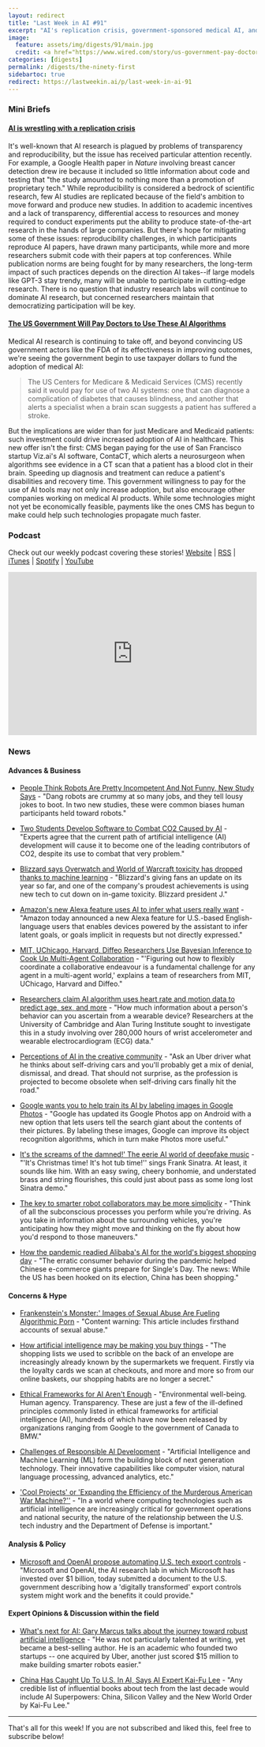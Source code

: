 ```yaml
---
layout: redirect
title: "Last Week in AI #91"
excerpt: "AI's replication crisis, government-sponsored medical AI, and more!"
image:
  feature: assets/img/digests/91/main.jpg
  credit: <a href="https://www.wired.com/story/us-government-pay-doctors-use-ai-algorithms/"> Tom Simonite / Getty Images via Wired </a>
categories: [digests]
permalink: /digests/the-ninety-first
sidebartoc: true
redirect: https://lastweekin.ai/p/last-week-in-ai-91
---
```


### Mini Briefs

#### [AI is wrestling with a replication crisis](https://www.technologyreview.com/2020/11/12/1011944/artificial-intelligence-replication-crisis-science-big-tech-google-deepmind-facebook-openai/)

It's well-known that AI research is plagued by problems of transparency and reproducibility, but the issue has received particular attention recently. For example, a Google Health paper in _Nature_ involving breast cancer detection drew ire because it included so little information about code and testing that "the study amounted to nothing more than a promotion of proprietary tech." While reproducibility is considered a bedrock of scientific research, few AI studies are replicated because of the field's ambition to move forward and produce new studies. In addition to academic incentives and a lack of transparency, differential access to resources and money required to conduct experiments put the ability to produce state-of-the-art research in the hands of large companies. But there's hope for mitigating some of these issues: reproducibility challenges, in which participants reproduce AI papers, have drawn many participants, while more and more researchers submit code with their papers at top conferences. While publication norms are being fought for by many researchers, the long-term impact of such practices depends on the direction AI takes--if large models like GPT-3 stay trendy, many will be unable to participate in cutting-edge research. There is no question that industry research labs will continue to dominate AI research, but concerned researchers maintain that democratizing participation will be key.

#### [The US Government Will Pay Doctors to Use These AI Algorithms](https://www.wired.com/story/us-government-pay-doctors-use-ai-algorithms/)

Medical AI research is continuing to take off, and beyond convincing US government actors like the FDA of its effectiveness in improving outcomes, we're seeing the government begin to use taxpayer dollars to fund the adoption of medical AI:
> The US Centers for Medicare & Medicaid Services (CMS) recently said it would pay for use of two AI systems: one that can diagnose a complication of diabetes that causes blindness, and another that alerts a specialist when a brain scan suggests a patient has suffered a stroke.

But the implications are wider than for just Medicare and Medicaid patients: such investment could drive increased adoption of AI in healthcare. This new offer isn't the first: CMS began paying for the use of San Francisco startup Viz.ai's AI software, ContaCT, which alerts a neurosurgeon when algorithms see evidence in a CT scan that a patient has a blood clot in their brain. Speeding up diagnosis and treatment can reduce a patient's disabilities and recovery time. This government willingness to pay for the use of AI tools may not only increase adoption, but also encourage other companies working on medical AI products. While some technologies might not yet be economically feasible, payments like the ones CMS has begun to make could help such technologies propagate much faster.

### Podcast

Check out our weekly podcast covering these stories!
[Website](https://aitalk.podbean.com) \|
[RSS](https://feed.podbean.com/aitalk/feed.xml) \|
[iTunes](https://podcasts.apple.com/us/podcast/lets-talk-ai/id1502782720) \|
[Spotify](https://open.spotify.com/show/17HiNdxcoKJLLNibIAyUch) \|
[YouTube](https://www.youtube.com/channel/UCKARTq-t5SPMzwtft8FWwnA)
<iframe title="Let's Talk AI" id="multi_iframe" class="podcast_embed"
 src="https://www.podbean.com/media/player/multi?playlist=http%3A%2F%2Fplaylist.podbean.com%2F7703921%2Fplaylist_multi.xml&vjs=1&kdsowie31j4k1jlf913=4975ccdd28d39e38bf5a1ccaf0c6ca4337fa996b&size=430&skin=9&episode_list_bg=%23ffffff&bg_left=%23000000&bg_mid=%230c5056&bg_right=%232a1844&podcast_title_color=%23c4c4c4&episode_title_color=%23ffffff&auto=0&share=1&fonts=Helvetica&download=0&rtl=0&show_playlist_recent_number=10&pbad=1"
 scrolling="yes" allowfullscreen="" width="100%" height="330" frameborder="0"></iframe>

### News
#### Advances & Business

* [People Think Robots Are Pretty Incompetent And Not Funny, New Study Says](https://www.wevolver.com/article/people.think.robots.are.pretty.incompetent.and.not.funny.new.study.says) - "Dang robots are crummy at so many jobs, and they tell lousy jokes to boot. In two new studies, these were common biases human participants held toward robots."

* [Two Students Develop Software to Combat CO2 Caused by AI](https://www.unite.ai/two-students-develop-software-to-combat-co2-caused-by-ai/) - "Experts agree that the current path of artificial intelligence (AI) development will cause it to become one of the leading contributors of CO2, despite its use to combat that very problem."

* [Blizzard says Overwatch and World of Warcraft toxicity has dropped thanks to machine learning](https://www.gamesradar.com/blizzard-says-overwatch-and-world-of-warcraft-toxicity-has-dropped-thanks-to-machine-learning/) - "Blizzard's giving fans an update on its year so far, and one of the company's proudest achievements is using new tech to cut down on in-game toxicity. Blizzard president J."

* [Amazon's new Alexa feature uses AI to infer what users really want](https://venturebeat.com/2020/11/11/amazons-new-alexa-feature-uses-ai-to-infer-what-users-really-want/) - "Amazon today announced a new Alexa feature for U.S.-based English-language users that enables devices powered by the assistant to infer latent goals, or goals implicit in requests but not directly expressed."

* [MIT, UChicago, Harvard, Diffeo Researchers Use Bayesian Inference to Cook Up Multi-Agent Collaboration](https://medium.com/syncedreview/mit-uchicago-harvard-diffeo-researchers-use-bayesian-inference-to-cook-up-multi-agent-b5c0924a9c4a) - "'Figuring out how to flexibly coordinate a collaborative endeavour is a fundamental challenge for any agent in a multi-agent world,' explains a team of researchers from MIT, UChicago, Harvard and Diffeo."

* [Researchers claim AI algorithm uses heart rate and motion data to predict age, sex, and more](https://venturebeat.com/2020/11/11/researchers-claim-ai-algorithm-use-heart-rate-and-motion-data-to-predict-age-sex-and-more/) - "How much information about a person's behavior can you ascertain from a wearable device? Researchers at the University of Cambridge and Alan Turing Institute sought to investigate this in a study involving over 280,000 hours of wrist accelerometer and wearable electrocardiogram (ECG) data."

* [Perceptions of AI in the creative community](https://uxdesign.cc/perceptions-of-ai-in-the-creative-community-83ac2dee9d07) - "Ask an Uber driver what he thinks about self-driving cars and you'll probably get a mix of denial, dismissal, and dread. That should not surprise, as the profession is projected to become obsolete when self-driving cars finally hit the road."

* [Google wants you to help train its AI by labeling images in Google Photos](https://www.theverge.com/2020/11/11/21559930/google-train-ai-photos-image-labelling-app-android-update) - "Google has updated its Google Photos app on Android with a new option that lets users tell the search giant about the contents of their pictures. By labeling these images, Google can improve its object recognition algorithms, which in turn make Photos more useful."

* [It's the screams of the damned!' The eerie AI world of deepfake music](https://www.theguardian.com/music/2020/nov/09/deepfake-pop-music-artificial-intelligence-ai-frank-sinatra) - "'It's Christmas time! It's hot tub time!'' sings Frank Sinatra. At least, it sounds like him. With an easy swing, cheery bonhomie, and understated brass and string flourishes, this could just about pass as some long lost Sinatra demo."

* [The key to smarter robot collaborators may be more simplicity](https://www.technologyreview.com/2020/11/13/1012103/smarter-ai-robot-collaborators-may-be-simpler/) - "Think of all the subconscious processes you perform while you're driving. As you take in information about the surrounding vehicles, you're anticipating how they might move and thinking on the fly about how you'd respond to those maneuvers."

* [How the pandemic readied Alibaba's AI for the world's biggest shopping day](https://www.technologyreview.com/2020/11/13/1012073/pandemic-prepared-ai-for-alibaba-singles-day/) - "The erratic consumer behavior during the pandemic helped Chinese e-commerce giants prepare for Single's Day. The news: While the US has been hooked on its election, China has been shopping."

#### Concerns & Hype

* [Frankenstein's Monster:' Images of Sexual Abuse Are Fueling Algorithmic Porn](https://www.vice.com/en/article/akdgnp/sexual-abuse-fueling-ai-porn-deepfake-czech-casting-girls-do-porn) - "Content warning: This article includes firsthand accounts of sexual abuse."

* [How artificial intelligence may be making you buy things](https://www.bbc.com/news/technology-54522442) - "The shopping lists we used to scribble on the back of an envelope are increasingly already known by the supermarkets we frequent. Firstly via the loyalty cards we scan at checkouts, and more and more so from our online baskets, our shopping habits are no longer a secret."

* [Ethical Frameworks for AI Aren't Enough](https://hbr.org/2020/11/ethical-frameworks-for-ai-arent-enough) - "Environmental well-being. Human agency. Transparency. These are just a few of the ill-defined principles commonly listed in ethical frameworks for artificial intelligence (AI), hundreds of which have now been released by organizations ranging from Google to the government of Canada to BMW."

* [Challenges of Responsible AI Development](https://www.forbes.com/sites/taarinikaurdang/2020/11/07/challenges-of-responsible-ai-development/) - "Artificial Intelligence and Machine Learning (ML) form the building block of next generation technology. Their innovative capabilities like computer vision, natural language processing, advanced analytics, etc."

* ['Cool Projects' or 'Expanding the Efficiency of the Murderous American War Machine?''](https://live-cset-georgetown.pantheonsite.io/research/cool-projects-or-expanding-the-efficiency-of-the-murderous-american-war-machine/) - "In a world where computing technologies such as artificial intelligence are increasingly critical for government operations and national security, the nature of the relationship between the U.S. tech industry and the Department of Defense is important."

#### Analysis & Policy

* [Microsoft and OpenAI propose automating U.S. tech export controls](https://venturebeat.com/2020/11/10/microsoft-and-openai-propose-automating-u-s-tech-export-controls/) - "Microsoft and OpenAI, the AI research lab in which Microsoft has invested over $1 billion, today submitted a document to the U.S. government describing how a 'digitally transformed' export controls system might work and the benefits it could provide."

#### Expert Opinions & Discussion within the field

* [What's next for AI: Gary Marcus talks about the journey toward robust artificial intelligence](https://www.zdnet.com/article/the-next-decade-in-ai-gary-marcus-four-steps-towards-robust-artificial-intelligence/) - "He was not particularly talented at writing, yet became a best-selling author. He is an academic who founded two startups -- one acquired by Uber, another just scored $15 million to make building smarter robots easier."

* [China Has Caught Up To U.S. In AI, Says AI Expert Kai-Fu Lee](https://www.forbes.com/sites/richkarlgaard/2020/11/12/china-has-caught-up-to-us-in-ai-says-ai-expert-kai-fu-lee/) - "Any credible list of influential books about tech from the last decade would include AI Superpowers: China, Silicon Valley and the New World Order by Kai-Fu Lee."

<hr>

That's all for this week! If you are not subscribed and liked this, feel free to subscribe below!
